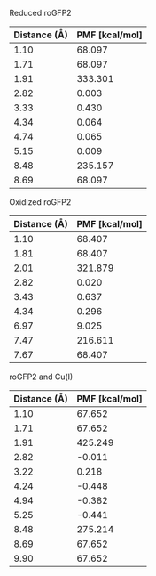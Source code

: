 Reduced roGFP2

| Distance (Å) | PMF [kcal/mol] |
|-----------|-----------|
| 1.10 | 68.097 |
| 1.71 | 68.097 |
| 1.91 | 333.301 |
| 2.82 | 0.003 |
| 3.33 | 0.430 |
| 4.34 | 0.064 |
| 4.74 | 0.065 |
| 5.15 | 0.009 |
| 8.48 | 235.157 |
| 8.69 | 68.097 |

Oxidized roGFP2

| Distance (Å) | PMF [kcal/mol] |
|-----------|-----------|
| 1.10 | 68.407 |
| 1.81 | 68.407 |
| 2.01 | 321.879 |
| 2.82 | 0.020 |
| 3.43 | 0.637 |
| 4.34 | 0.296 |
| 6.97 | 9.025 |
| 7.47 | 216.611 |
| 7.67 | 68.407 |

roGFP2 and Cu(I)

| Distance (Å) | PMF [kcal/mol] |
|-----------|-----------|
| 1.10 | 67.652 |
| 1.71 | 67.652 |
| 1.91 | 425.249 |
| 2.82 | -0.011 |
| 3.22 | 0.218 |
| 4.24 | -0.448 |
| 4.94 | -0.382 |
| 5.25 | -0.441 |
| 8.48 | 275.214 |
| 8.69 | 67.652 |
| 9.90 | 67.652 |
